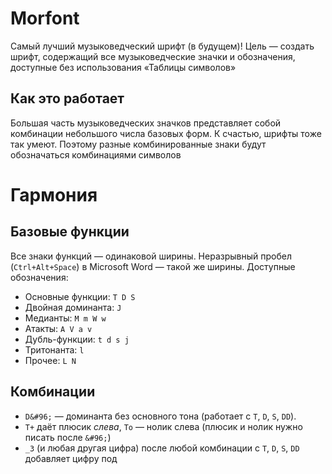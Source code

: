# Morfont
Самый лучший музыковедческий шрифт (в будущем)!
Цель — создать шрифт, содержащий все музыковедческие значки и обозначения, доступные без использования «Таблицы символов»

## Как это работает
Большая часть музыковедческих значков представляет собой комбинации небольшого числа базовых форм. К счастью, шрифты тоже так умеют. Поэтому разные комбинированные знаки будут обозначаться комбинациями символов

# Гармония
## Базовые функции
Все знаки функций — одинаковой ширины. Неразрывный пробел (`Ctrl+Alt+Space`) в Microsoft Word — такой же ширины.
Доступные обозначения:

* Основные функции: `T D S`
* Двойная доминанта: `J`
* Медианты: `M m W w`
* Атакты: `A V a v`
* Дубль-функции: `t d s j`
* Тритонанта: `l`
* Прочее: `L N`

## Комбинации
* `D&#96;` — доминанта без основного тона (работает с `T`, `D`, `S`, `DD`).
* `T+` даёт плюсик *слева*, `To` — нолик слева (плюсик и нолик нужно писать после `&#96;`)
* `_3` (и любая другая цифра) после любой комбинации с `T`, `D`, `S`, `DD` добавляет цифру под 
